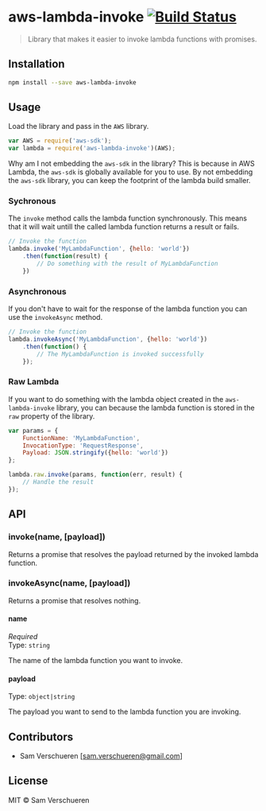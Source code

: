 # aws-lambda-invoke [![Build Status](https://travis-ci.org/SamVerschueren/aws-lambda-invoke.svg?branch=master)](https://travis-ci.org/SamVerschueren/aws-lambda-invoke)

> Library that makes it easier to invoke lambda functions with promises.

## Installation

```bash
npm install --save aws-lambda-invoke
```

## Usage

Load the library and pass in the `AWS` library.

```javascript
var AWS = require('aws-sdk');
var lambda = require('aws-lambda-invoke')(AWS);
```

Why am I not embedding the `aws-sdk` in the library? This is because in AWS Lambda, the `aws-sdk` is globally available for you to use. By not
embedding the `aws-sdk` library, you can keep the footprint of the lambda build smaller.

### Sychronous

The `invoke` method calls the lambda function synchronously. This means that it will wait untill the called lambda function
returns a result or fails.

```javascript
// Invoke the function
lambda.invoke('MyLambdaFunction', {hello: 'world'})
    .then(function(result) {
        // Do something with the result of MyLambdaFunction
    })
```

### Asynchronous

If you don't have to wait for the response of the lambda function you can use the `invokeAsync` method.

```javascript
// Invoke the function
lambda.invokeAsync('MyLambdaFunction', {hello: 'world'})
    .then(function() {
        // The MyLambdaFunction is invoked successfully
    });
```

### Raw Lambda

If you want to do something with the lambda object created in the `aws-lambda-invoke` library, you can because the lambda function is stored
in the `raw` property of the library.

```javascript
var params = {
    FunctionName: 'MyLambdaFunction',
    InvocationType: 'RequestResponse',
    Payload: JSON.stringify({hello: 'world'})
};

lambda.raw.invoke(params, function(err, result) {
    // Handle the result
});
```

## API

### invoke(name, [payload])

Returns a promise that resolves the payload returned by the invoked lambda function.

### invokeAsync(name, [payload])

Returns a promise that resolves nothing.

#### name

*Required*  
Type: `string`

The name of the lambda function you want to invoke.

#### payload

Type: `object|string`

The payload you want to send to the lambda function you are invoking.

## Contributors

- Sam Verschueren [<sam.verschueren@gmail.com>]

## License

MIT © Sam Verschueren
